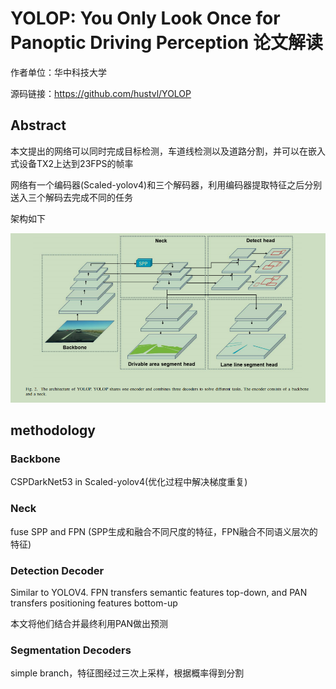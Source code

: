 # YOLOP: You Only Look Once for Panoptic Driving Perception 论文解读



作者单位：华中科技大学

源码链接：https://github.com/hustvl/YOLOP

## Abstract

本文提出的网络可以同时完成目标检测，车道线检测以及道路分割，并可以在嵌入式设备TX2上达到23FPS的帧率

网络有一个编码器(Scaled-yolov4)和三个解码器，利用编码器提取特征之后分别送入三个解码去完成不同的任务

架构如下

![](img/YOLOP.png)

## methodology

### Backbone

CSPDarkNet53 in Scaled-yolov4(优化过程中解决梯度重复)

### Neck

fuse SPP and FPN (SPP生成和融合不同尺度的特征，FPN融合不同语义层次的特征)

### Detection Decoder

Similar to YOLOV4. FPN transfers semantic features top-down, and PAN transfers positioning features bottom-up

本文将他们结合并最终利用PAN做出预测

### Segmentation Decoders

simple branch，特征图经过三次上采样，根据概率得到分割

